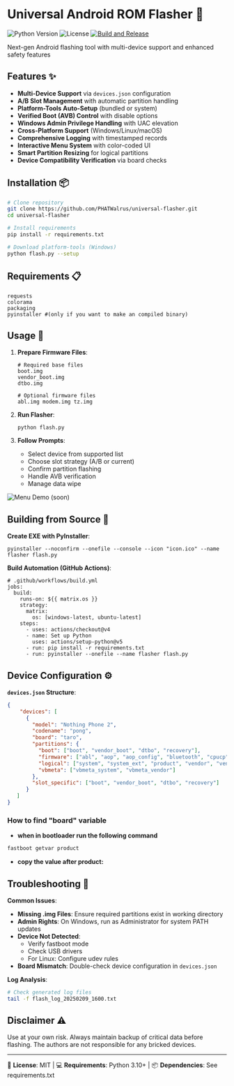 # Universal Android ROM Flasher 🔄

![Python Version](https://img.shields.io/badge/python-3.10%2B-blue)
![License](https://img.shields.io/badge/license-MIT-green)
[![Build and Release](https://github.com/PHATWalrus/universal-flasher/actions/workflows/main.yml/badge.svg?branch=main)](https://github.com/PHATWalrus/universal-flasher/actions/workflows/main.yml)

Next-gen Android flashing tool with multi-device support and enhanced safety features

## Features ✨

- **Multi-Device Support** via `devices.json` configuration
- **A/B Slot Management** with automatic partition handling
- **Platform-Tools Auto-Setup** (bundled or system)
- **Verified Boot (AVB) Control** with disable options
- **Windows Admin Privilege Handling** with UAC elevation
- **Cross-Platform Support** (Windows/Linux/macOS)
- **Comprehensive Logging** with timestamped records
- **Interactive Menu System** with color-coded UI
- **Smart Partition Resizing** for logical partitions
- **Device Compatibility Verification** via board checks

## Installation 📦

```bash
# Clone repository
git clone https://github.com/PHATWalrus/universal-flasher.git
cd universal-flasher

# Install requirements
pip install -r requirements.txt

# Download platform-tools (Windows)
python flash.py --setup
```

## Requirements 📋
```
requests
colorama
packaging
pyinstaller #(only if you want to make an compiled binary)
```

## Usage 🚀

1. **Prepare Firmware Files**:
   ```
   # Required base files
   boot.img
   vendor_boot.img
   dtbo.img
   
   # Optional firmware files
   abl.img modem.img tz.img
   ```

2. **Run Flasher**:
   ```
   python flash.py
   ```

3. **Follow Prompts**:
   - Select device from supported list
   - Choose slot strategy (A/B or current)
   - Confirm partition flashing
   - Handle AVB verification
   - Manage data wipe

![Menu Demo (soon)](https://www.youtube.com/watch?v=XfELJU1mRMg)

## Building from Source 🔨

**Create EXE with PyInstaller**:
```
pyinstaller --noconfirm --onefile --console --icon "icon.ico" --name flasher flash.py
```

**Build Automation (GitHub Actions)**:
```
# .github/workflows/build.yml
jobs:
  build:
    runs-on: ${{ matrix.os }}
    strategy:
      matrix:
        os: [windows-latest, ubuntu-latest]
    steps:
      - uses: actions/checkout@v4
      - name: Set up Python
        uses: actions/setup-python@v5
      - run: pip install -r requirements.txt
      - run: pyinstaller --onefile --name flasher flash.py
```

## Device Configuration ⚙️

**`devices.json` Structure**:
```json
{
    "devices": [
      {
        "model": "Nothing Phone 2",
        "codename": "pong",
        "board": "taro",
        "partitions": {
          "boot": ["boot", "vendor_boot", "dtbo", "recovery"],
          "firmware": ["abl", "aop", "aop_config", "bluetooth", "cpucp", "devcfg", "dsp", "featenabler", "hyp", "imagefv", "keymaster", "modem", "multiimgoem", "multiimgqti", "qupfw", "qweslicstore", "shrm", "tz", "uefi", "uefisecapp", "xbl", "xbl_config", "xbl_ramdump"],
          "logical": ["system", "system_ext", "product", "vendor", "vendor_dlkm", "odm"],
          "vbmeta": ["vbmeta_system", "vbmeta_vendor"]
        },
        "slot_specific": ["boot", "vendor_boot", "dtbo", "recovery"]
      }
   ]
}
```
### How to find "board" variable
- **when in bootloader run the following command**
```bash
fastboot getvar product
```
- **copy the value after product:**
## Troubleshooting 🔧

**Common Issues**:
- **Missing .img Files**: Ensure required partitions exist in working directory
- **Admin Rights**: On Windows, run as Administrator for system PATH updates
- **Device Not Detected**:
  - Verify fastboot mode
  - Check USB drivers
  - For Linux: Configure udev rules
- **Board Mismatch**: Double-check device configuration in `devices.json`

**Log Analysis**:
```bash
# Check generated log files
tail -f flash_log_20250209_1600.txt
```

## Disclaimer ⚠️
Use at your own risk. Always maintain backup of critical data before flashing. The authors are not responsible for any bricked devices.

---

📝 **License**: MIT | 💻 **Requirements**: Python 3.10+ | 📦 **Dependencies**: See requirements.txt

